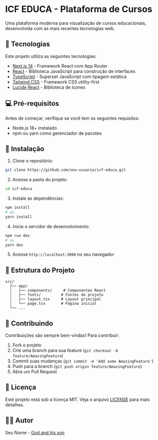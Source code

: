 # ICF EDUCA - Plataforma de Cursos

Uma plataforma moderna para visualização de cursos educacionais, desenvolvida com as mais recentes tecnologias web.

## 🚀 Tecnologias

Este projeto utiliza as seguintes tecnologias:

- [Next.js 14](https://nextjs.org/) - Framework React com App Router
- [React](https://reactjs.org/) - Biblioteca JavaScript para construção de interfaces
- [TypeScript](https://www.typescriptlang.org/) - Superset JavaScript com tipagem estática
- [Tailwind CSS](https://tailwindcss.com/) - Framework CSS utility-first
- [Lucide React](https://lucide.dev/) - Biblioteca de ícones

## 💻 Pré-requisitos

Antes de começar, verifique se você tem os seguintes requisitos:

- Node.js 18+ instalado
- npm ou yarn como gerenciador de pacotes

## 🚀 Instalação

1. Clone o repositório:
```bash
git clone https://github.com/seu-usuario/icf-educa.git
```

2. Acesse a pasta do projeto:
```bash
cd icf-educa
```

3. Instale as dependências:
```bash
npm install
# ou
yarn install
```

4. Inicie o servidor de desenvolvimento:
```bash
npm run dev
# ou
yarn dev
```

5. Acesse `http://localhost:3000` no seu navegador

## 📝 Estrutura do Projeto

```
src/
  ├── app/
  │   ├── components/     # Componentes React
  │   ├── fonts/         # Fontes do projeto
  │   ├── layout.tsx     # Layout principal
  │   └── page.tsx       # Página inicial
  └── ...
```

## 🤝 Contribuindo

Contribuições são sempre bem-vindas! Para contribuir:

1. Fork o projeto
2. Crie uma branch para sua feature (`git checkout -b feature/AmazingFeature`)
3. Commit suas mudanças (`git commit -m 'Add some AmazingFeature'`)
4. Push para a branch (`git push origin feature/AmazingFeature`)
5. Abra um Pull Request

## 📝 Licença

Este projeto está sob a licença MIT. Veja o arquivo [LICENSE](LICENSE) para mais detalhes.

## 👨‍💻 Autor

Seu Nome - [God and his son](https://github.com/raulhprimo)
